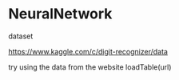 # NeuralNetwork

dataset

https://www.kaggle.com/c/digit-recognizer/data




try using the data from the website   loadTable(url)
